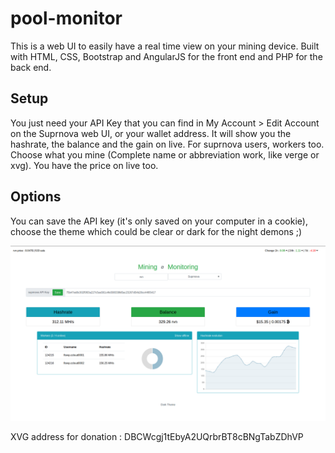 # pool-monitor

This is a web UI to easily have a real time view on your mining device. Built with HTML, CSS, Bootstrap and AngularJS for the front end and PHP for the back end.

## Setup

You just need your API Key that you can find in My Account > Edit Account on the Suprnova web UI, or your wallet address. It will show you the hashrate, the balance and the gain on live. For suprnova users, workers too. Choose what you mine (Complete name or abbreviation work, like verge or xvg). You have the price on live too.

## Options

You can save the API key (it's only saved on your computer in a cookie), choose the theme which could be clear or dark for the night demons ;)

![alt text](https://github.com/flowp98/pool-monitor/blob/master/img/screen_demo.png)


XVG address for donation : DBCWcgj1tEbyA2UQrbrBT8cBNgTabZDhVP
